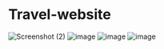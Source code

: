 # Travel-website
![Screenshot (2)](https://user-images.githubusercontent.com/89517604/144705193-9c897137-d1ea-441b-90fe-4c55e853e7c2.png)
![image](https://user-images.githubusercontent.com/89517604/144705211-93b5bb2f-f79b-4f32-994d-a53fd7d756f0.png)
![image](https://user-images.githubusercontent.com/89517604/144705217-05c8e2c0-773a-413e-b2d5-cef01297cb36.png)
![image](https://user-images.githubusercontent.com/89517604/144705223-683c83e5-df82-41c3-a711-6e3e758cf40f.png)
